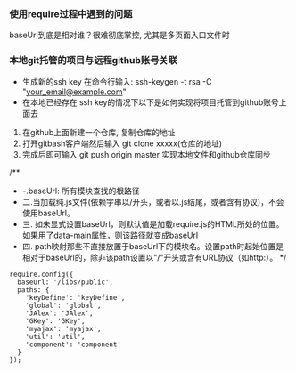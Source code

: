 ### 使用require过程中遇到的问题

baseUrl到底是相对谁？很难彻底掌控, 尤其是多页面入口文件时

### 本地git托管的项目与远程github账号关联
- 生成新的ssh key  在命令行输入: ssh-keygen -t rsa -C "your_email@example.com"
- 在本地已经存在 ssh key的情况下以下是如何实现将项目托管到github账号上面去
1. 在github上面新建一个仓库, 复制仓库的地址
2. 打开gitbash客户端然后输入 git clone xxxxx(仓库的地址)
3. 完成后即可输入 git push origin master 实现本地文件和github仓库同步

/**
 * -.baseUrl: 所有模块查找的根路径
 * 二.当加载纯.js文件(依赖字串以/开头，或者以.js结尾，或者含有协议)，不会使用baseUrl。
 * 三. 如未显式设置baseUrl，则默认值是加载require.js的HTML所处的位置。如果用了data-main属性，则该路径就变成baseUrl
 * 四. path映射那些不直接放置于baseUrl下的模块名。设置path时起始位置是相对于baseUrl的，除非该path设置以"/"开头或含有URL协议（如http:）。
 */
```
require.config({
  baseUrl: '/libs/public',
  paths: {
    'keyDefine': 'keyDefine',
    'global': 'global',
    'JAlex': 'JAlex',
    'GKey': 'GKey',
    'myajax': 'myajax',
    'util': 'util',
    'component': 'component'
  }
});
````
